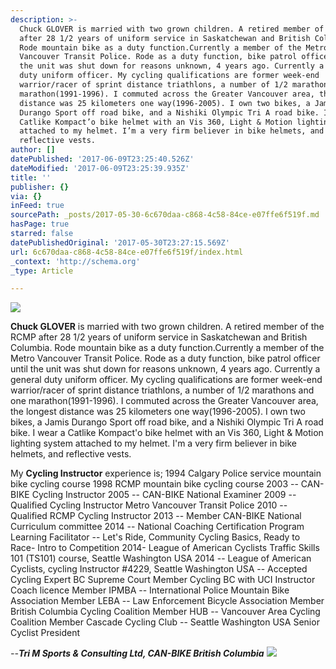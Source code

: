 ```yaml
---
description: >-
  Chuck GLOVER is married with two grown children. A retired member of the RCMP
  after 28 1/2 years of uniform service in Saskatchewan and British Columbia.
  Rode mountain bike as a duty function.Currently a member of the Metro
  Vancouver Transit Police. Rode as a duty function, bike patrol officer until
  the unit was shut down for reasons unknown, 4 years ago. Currently a general
  duty uniform officer. My cycling qualifications are former week-end
  warrior/racer of sprint distance triathlons, a number of 1/2 marathons and one
  marathon(1991-1996). I commuted across the Greater Vancouver area, the longest
  distance was 25 kilometers one way(1996-2005). I own two bikes, a Jamis
  Durango Sport off road bike, and a Nishiki Olympic Tri A road bike. I wear a
  Catlike Kompact’o bike helmet with an Vis 360, Light & Motion lighting system
  attached to my helmet. I’m a very firm believer in bike helmets, and
  reflective vests.
author: []
datePublished: '2017-06-09T23:25:40.526Z'
dateModified: '2017-06-09T23:25:39.935Z'
title: ''
publisher: {}
via: {}
inFeed: true
sourcePath: _posts/2017-05-30-6c670daa-c868-4c58-84ce-e07ffe6f519f.md
hasPage: true
starred: false
datePublishedOriginal: '2017-05-30T23:27:15.569Z'
url: 6c670daa-c868-4c58-84ce-e07ffe6f519f/index.html
_context: 'http://schema.org'
_type: Article

---
```

![](https://the-grid-user-content.s3-us-west-2.amazonaws.com/bf1e8953-fe80-4509-ac0a-4568305bb491.jpg)

**Chuck GLOVER** is married with two grown children. A retired member of the RCMP after 28 1/2 years of uniform service in Saskatchewan and British Columbia. Rode mountain bike as a duty function.Currently a member of the Metro Vancouver Transit Police. Rode as a duty function, bike patrol officer until the unit was shut down for reasons unknown, 4 years ago. Currently a general duty uniform officer. My cycling qualifications are former week-end warrior/racer of sprint distance triathlons, a number of 1/2 marathons and one marathon(1991-1996). I commuted across the Greater Vancouver area, the longest distance was 25 kilometers one way(1996-2005). I own two bikes, a Jamis Durango Sport off road bike, and a Nishiki Olympic Tri A road bike. I wear a Catlike Kompact'o bike helmet with an Vis 360, Light & Motion lighting system attached to my helmet. I'm a very firm believer in bike helmets, and reflective vests.

My **Cycling Instructor** experience is; 1994 Calgary Police service mountain bike cycling course 1998 RCMP mountain bike cycling course 2003 -- CAN-BIKE Cycling Instructor 2005 -- CAN-BIKE National Examiner 2009 -- Qualified Cycling Instructor Metro Vancouver Transit Police 2010 -- Qualified RCMP Cycling Instructor 2013 -- Member CAN-BIKE National Curriculum committee 2014 -- National Coaching Certification Program Learning Facilitator -- Let's Ride, Community Cycling Basics, Ready to Race- Intro to Competition 2014- League of American Cyclists Traffic Skills 101 (TS101) course, Seattle Washington USA 2014 -- League of American Cyclists, cycling Instructor \#4229, Seattle Washington USA -- Accepted Cycling Expert BC Supreme Court Member Cycling BC with UCI Instructor Coach licence Member IPMBA -- International Police Mountain Bike Association Member LEBA -- Law Enforcement Bicycle Association Member British Columbia Cycling Coalition Member HUB -- Vancouver Area Cycling Coalition Member Cascade Cycling Club -- Seattle Washington USA Senior Cyclist President

_--**Tri M Sports & Consulting Ltd, CAN-BIKE British Columbia**_
![](https://the-grid-user-content.s3-us-west-2.amazonaws.com/91702382-44de-4a69-aa6b-27851c9c490e.jpg)